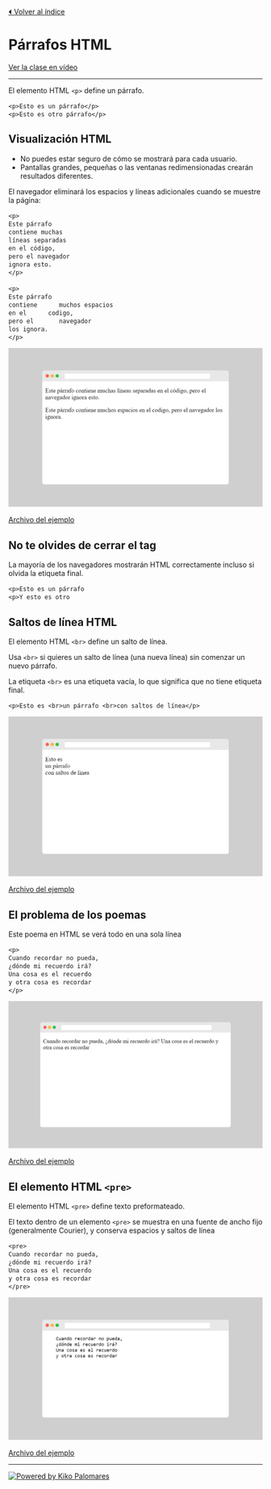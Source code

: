 [⏴ Volver al índice](../../README.md#índice-del-curso)

# Párrafos HTML

[Ver la clase en vídeo](https://kikopalomares.com/clases/como-crear-parrafos-en-html)

_____

El elemento HTML `<p>` define un párrafo.

    <p>Esto es un párrafo</p>
    <p>Esto es otro párrafo</p>

## Visualización HTML

- No puedes estar seguro de cómo se mostrará para cada usuario.
- Pantallas grandes, pequeñas o las ventanas redimensionadas crearán resultados diferentes.

El navegador eliminará los espacios y líneas adicionales cuando se muestre la página:

    <p>
    Este párrafo
    contiene muchas
    líneas separadas
    en el código,
    pero el navegador
    ignora esto.
    </p>

    <p>
    Este párrafo
    contiene      muchos espacios
    en el      codigo,
    pero el       navegador
    los ignora.
    </p>

![Ejemplo 1](../../img/1.6_ejemplo_1.png)

[Archivo del ejemplo](./1.6_ejemplo_1.html)

## No te olvides de cerrar el tag

La mayoría de los navegadores mostrarán HTML correctamente incluso si olvida la etiqueta final.

    <p>Esto es un párrafo
    <p>Y esto es otro

## Saltos de línea HTML

El elemento HTML `<br>` define un salto de línea.

Usa `<br>` si quieres un salto de línea (una nueva línea) sin comenzar un nuevo párrafo.

La etiqueta `<br>` es una etiqueta vacía, lo que significa que no tiene etiqueta final.

    <p>Esto es <br>un párrafo <br>con saltos de línea</p>

![Ejemplo 2](../../img/1.6_ejemplo_2.png)

[Archivo del ejemplo](./1.6_ejemplo_2.html)

## El problema de los poemas

Este poema en HTML se verá todo en una sola línea

    <p>
    Cuando recordar no pueda,
    ¿dónde mi recuerdo irá?
    Una cosa es el recuerdo
    y otra cosa es recordar
    </p>

![Ejemplo 3](../../img/1.6_ejemplo_3.png)

[Archivo del ejemplo](./1.6_ejemplo_3.html)

## El elemento HTML `<pre>`

El elemento HTML `<pre>` define texto preformateado.

El texto dentro de un elemento `<pre>` se muestra en una fuente de ancho fijo (generalmente Courier), y conserva espacios y saltos de línea

    <pre>
    Cuando recordar no pueda,
    ¿dónde mi recuerdo irá?
    Una cosa es el recuerdo
    y otra cosa es recordar
    </pre>

![Ejemplo 4](../../img/1.6_ejemplo_4.png)

[Archivo del ejemplo](./1.6_ejemplo_4.html)

------------
[![Powered by Kiko Palomares](https://img.shields.io/badge/-Powered%20by%20Kiko%20Palomares-red)](https://kikopalomares.com/)
